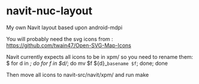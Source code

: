 navit-nuc-layout
================

My own Navit layout based upon android-mdpi

You will probably need the svg icons from : https://github.com/twain47/Open-SVG-Map-Icons

Navit currently expects all icons to be in xpm/ so you need to rename them:
$ for d in *; do for f in $d/*; do mv $f ${d}_`basename $f`; done; done

Then move all icons to navit-src/navit/xpm/ and run make
